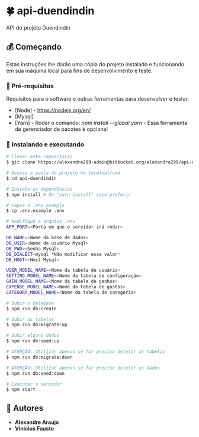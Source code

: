# 🍀 api-duendindin

API do projeto Duendindin

## 💰 Começando

Estas instruções lhe darão uma cópia do projeto instalado e funcionando em
sua máquina local para fins de desenvolvimento e teste.

### 🤖 Pré-requisitos

Requisitos para o software e outras ferramentas para desenvolver e testar.
- [Node] - https://nodejs.org/en/
- [Mysql]
- [Yarn] - Rodar o comando: *npm install --global yarn* - Essa ferramenta de gerenciador de pacotes é opcional

### 🎲 Instalando e executando
```bash 
# Clonar este repositório
$ git clone https://alexandre299-admin@bitbucket.org/alexandre299/api-duendindin.git

# Acesse a pasta do projeto no terminal/cmd
$ cd api-duendindin

# Instale as dependências
$ npm install # Ou "yarn install" caso preferir

# Copie o .env.example
$ cp .env.example .env

# Modifique o arquivo .env
APP_PORT=<Porta em que o servidor irá rodar>

DB_NAME=<Nome da base de dados>
DB_USER=<Nome de usuário Mysql>
DB_PWD=<Senha Mysql>
DB_DIALECT=mysql *Não modificar esse valor*
DB_HOST=<Host Mysql>

USER_MODEL_NAME=<Nome da tabela de usuário>
SETTING_MODEL_NAME=<Nome da tabela de configuração>
GAIN_MODEL_NAME=<Nome da tabela de ganhos>
EXPENSE_MODEL_NAME=<Nome da tabela de gastos>
CATEGORY_MODEL_NAME=<Nome da tabela de categoria>

# Subir o database
$ npm run db:create

# Subir as tabelas
$ npm run db:migrate:up

# Subir alguns dados
$ npm run db:seed:up

# ATENÇÃO: Utilizar apenas se for preciso deletar as tabelas
$ npm run db:migrate:down

# ATENÇÃO: Utilizar apenas se for preciso deletar os dados
$ npm run db:seed:down

# Executar o servidor
$ npm start
```

## 👥 Autores

  - **Alexandre Araujo**
  - **Vinicius Fausto**